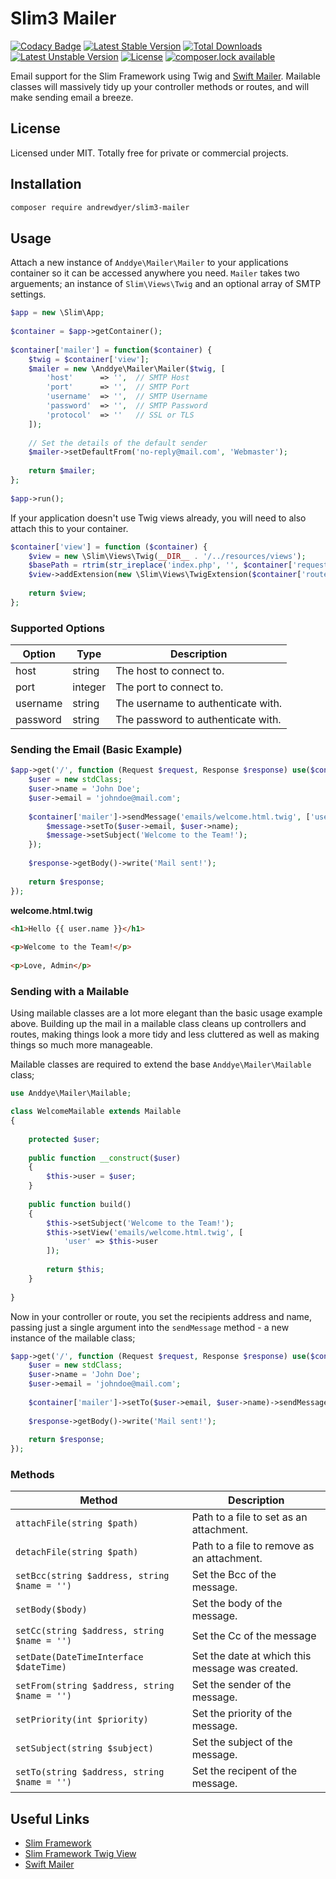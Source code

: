 # Slim3 Mailer

[![Codacy Badge](https://api.codacy.com/project/badge/Grade/22e680c56faa40a493455089195bf841)](https://www.codacy.com/app/andrewdyer/slim3-mailer?utm_source=github.com&amp;utm_medium=referral&amp;utm_content=andrewdyer/slim3-mailer&amp;utm_campaign=Badge_Grade)
[![Latest Stable Version](https://poser.pugx.org/andrewdyer/slim3-mailer/version)](https://packagist.org/packages/andrewdyer/slim3-mailer)
[![Total Downloads](https://poser.pugx.org/andrewdyer/slim3-mailer/downloads)](https://packagist.org/packages/andrewdyer/slim3-mailer)
[![Latest Unstable Version](https://poser.pugx.org/andrewdyer/slim3-mailer/v/unstable)](//packagist.org/packages/andrewdyer/slim3-mailer)
[![License](https://poser.pugx.org/andrewdyer/slim3-mailer/license)](https://packagist.org/packages/andrewdyer/slim3-mailer)
[![composer.lock available](https://poser.pugx.org/andrewdyer/slim3-mailer/composerlock)](https://packagist.org/packages/andrewdyer/slim3-mailer)

Email support for the Slim Framework using Twig and 
[Swift Mailer](https://github.com/swiftmailer/swiftmailer). Mailable classes will
massively  tidy up your controller methods or routes, and will make sending email 
a breeze.

## License

Licensed under MIT. Totally free for private or commercial projects.

## Installation

```bash
composer require andrewdyer/slim3-mailer
```

## Usage

Attach a new instance of `Anddye\Mailer\Mailer` to your applications container so 
it can be accessed anywhere you need. `Mailer` takes two arguements; an instance of 
`Slim\Views\Twig` and an optional array of SMTP settings.

```php
$app = new \Slim\App;
    
$container = $app->getContainer();
       
$container['mailer'] = function($container) {
    $twig = $container['view'];
    $mailer = new \Anddye\Mailer\Mailer($twig, [
        'host'      => '',  // SMTP Host
        'port'      => '',  // SMTP Port
        'username'  => '',  // SMTP Username
        'password'  => '',  // SMTP Password
        'protocol'  => ''   // SSL or TLS
    ]);
        
    // Set the details of the default sender
    $mailer->setDefaultFrom('no-reply@mail.com', 'Webmaster');
    
    return $mailer;
};
    
$app->run();
```

If your application doesn't use Twig views already, you will need to also attach 
this to your container.

```php
$container['view'] = function ($container) {
    $view = new \Slim\Views\Twig(__DIR__ . '/../resources/views');
    $basePath = rtrim(str_ireplace('index.php', '', $container['request']->getUri()->getBasePath()), '/');
    $view->addExtension(new \Slim\Views\TwigExtension($container['router'], $basePath));
    
    return $view;
};
``` 

### Supported Options

| Option | Type | Description |
| --- | --- | --- |
| host | string | The host to connect to. |
| port | integer | The port to connect to. |
| username | string | The username to authenticate with. |
| password | string | The password to authenticate with. |

### Sending the Email (Basic Example)

```php
$app->get('/', function (Request $request, Response $response) use($container) {
    $user = new stdClass;
    $user->name = 'John Doe';
    $user->email = 'johndoe@mail.com';
    
    $container['mailer']->sendMessage('emails/welcome.html.twig', ['user' => $user], function($message) use($user) {
        $message->setTo($user->email, $user->name);
        $message->setSubject('Welcome to the Team!');
    });
    
    $response->getBody()->write('Mail sent!');
    
    return $response;
});
```
**welcome.html.twig**

```html
<h1>Hello {{ user.name }}</h1>
    
<p>Welcome to the Team!</p>
    
<p>Love, Admin</p>
```

### Sending with a Mailable

Using mailable classes are a lot more elegant than the basic usage example above. Building 
up the mail in a mailable class cleans up controllers and routes, making things look 
a more tidy and less cluttered as well as making things so much more manageable.

Mailable classes are required to extend the base `Anddye\Mailer\Mailable` class;

```php
use Anddye\Mailer\Mailable;

class WelcomeMailable extends Mailable
{
    
    protected $user;
    
    public function __construct($user)
    {
        $this->user = $user;
    }
    
    public function build()
    {
        $this->setSubject('Welcome to the Team!');
        $this->setView('emails/welcome.html.twig', [
            'user' => $this->user
        ]);
        
        return $this;
    }
    
}
```

Now in your controller or route, you set the recipients address and name, passing 
just a single argument into the `sendMessage` method - a new instance of the mailable 
class;

```php
$app->get('/', function (Request $request, Response $response) use($container) {
    $user = new stdClass;
    $user->name = 'John Doe';
    $user->email = 'johndoe@mail.com';
    
    $container['mailer']->setTo($user->email, $user->name)->sendMessage(new WelcomeMailable($user));
     
    $response->getBody()->write('Mail sent!');
    
    return $response;
});
```

### Methods

| Method | Description |
| --- | --- |
| `attachFile(string $path)` | Path to a file to set as an attachment. |
| `detachFile(string $path)` | Path to a file to remove as an attachment. |
| `setBcc(string $address, string $name = '')` | Set the Bcc of the message. |
| `setBody($body)` | Set the body of the message. |
| `setCc(string $address, string $name = '')` | Set the Cc of the message |
| `setDate(DateTimeInterface $dateTime)` | Set the date at which this message was created. |
| `setFrom(string $address, string $name = '')` | Set the sender of the message. |
| `setPriority(int $priority)` | Set the priority of the message. |
| `setSubject(string $subject)` | Set the subject of the message. |
| `setTo(string $address, string $name = '')` | Set the recipent of the message. |

## Useful Links

* [Slim Framework](https://www.slimframework.com)
* [Slim Framework Twig View](https://github.com/slimphp/Twig-View)
* [Swift Mailer](https://github.com/swiftmailer/swiftmailer)
